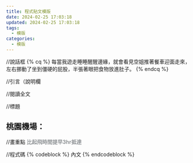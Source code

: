 ```yaml
---
title: 程式貼文模版
date: 2024-02-25 17:03:18
updated: 2024-02-25 17:03:18
tags:
  - 模版
categories: 
  - 模版
---
```

//說話框
{% cq %} 每當我遊走睡睡醒醒邊緣，就會看見空姐推著餐車迎面走來，左右挪動了坐到僵硬的屁股，半張著眼把食物放進肚子。 {% endcq %}

//引言（說明欄
>
>
//閱讀全文
<!-- more -->

//標題
## 桃園機場：

//畫重點
**<font color=#909497>比起飛時間提早3hr抵達</font>**

//程式碼
{% codeblock %}
內文
{% endcodeblock %}